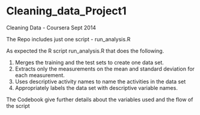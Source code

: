 Cleaning_data_Project1
======================

Cleaning Data - Coursera Sept 2014

The Repo includes just one script - run_analysis.R 

As expected the R script run_analysis.R that does the following. 
1. Merges the training and the test sets to create one data set.
2. Extracts only the measurements on the mean and standard deviation for each measurement. 
3. Uses descriptive activity names to name the activities in the data set
4. Appropriately labels the data set with descriptive variable names. 

The Codebook give further details about the variables used and the flow of the script 

